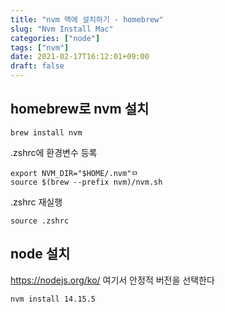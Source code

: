 ```yaml
---
title: "nvm 맥에 설치하기 - homebrew"
slug: "Nvm Install Mac"
categories: ["node"]
tags: ["nvm"]
date: 2021-02-17T16:12:01+09:00
draft: false
---
```


## homebrew로 nvm 설치 

```
brew install nvm
```

.zshrc에 환경변수 등록 
```
export NVM_DIR="$HOME/.nvm"ㅁ
source $(brew --prefix nvm)/nvm.sh
```

.zshrc 재실행
```
source .zshrc
```


## node 설치 

https://nodejs.org/ko/ 여기서 안정적 버전을 선택한다 

```
nvm install 14.15.5
```

